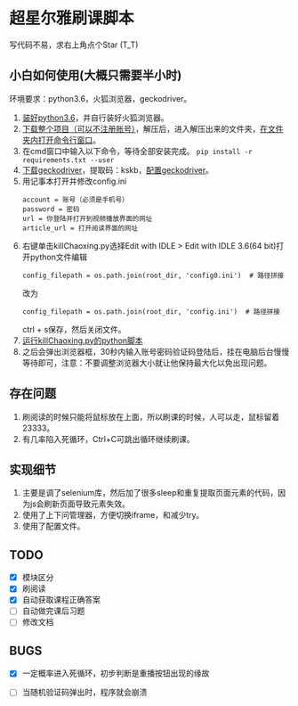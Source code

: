 # 超星尔雅刷课脚本
写代码不易，求右上角点个Star (T_T)
## 小白如何使用(大概只需要半小时)
环境要求：python3.6，火狐浏览器，geckodriver。 
1. [装好python3.6](https://blog.csdn.net/qq_39313596/article/details/80664945)，并自行装好火狐浏览器。
0. [下载整个项目（可以不注册账号）](https://jingyan.baidu.com/article/b907e6277ede7e46e7891cf7.html)，解压后，进入解压出来的文件夹，[在文件夹内打开命令行窗口](https://zhidao.baidu.com/question/368766370936203684.html)。
0. 在cmd窗口中输入以下命令，等待全部安装完成。
    ```pip install -r requirements.txt --user```
0. [下载geckodriver](https://pan.baidu.com/s/1UALN7gJGf7kN-o67ffcSyQ)，提取码：kskb，[配置geckodriver](https://blog.csdn.net/hy_696/article/details/80114065)。 
0. 用记事本打开并修改config.ini
    ```angular2html
    account = 账号（必须是手机号）
    password = 密码
    url = 你登陆并打开到视频播放界面的网址
    article_url = 打开阅读界面的网址
    ```
0. 右键单击killChaoxing.py选择Edit with IDLE > Edit with IDLE 3.6(64 bit)打开python文件编辑
    ```angular2html
    config_filepath = os.path.join(root_dir, 'config0.ini')  # 路径拼接
    ```
    改为
    ```angular2html
    config_filepath = os.path.join(root_dir, 'config.ini')  # 路径拼接
    ```
    ctrl + s保存，然后关闭文件。
0. [运行killChaoxing.py的python脚本](https://jingyan.baidu.com/article/22fe7ced18776f3002617f2e.html)  
0. 之后会弹出浏览器框，30秒内输入账号密码验证码登陆后，挂在电脑后台慢慢等待即可，注意：不要调整浏览器大小就让他保持最大化以免出现问题。

## 存在问题
1. 刷阅读的时候只能将鼠标放在上面，所以刷课的时候，人可以走，鼠标留着23333。
2. 有几率陷入死循环，Ctrl+C可跳出循环继续刷课。

## 实现细节
1. 主要是调了selenium库，然后加了很多sleep和重复提取页面元素的代码，因为js会刷新页面导致元素失效。
0. 使用了上下问管理器，方便切换iframe，和减少try。
0. 使用了配置文件。  

## TODO
- [x]  模块区分
- [x]  刷阅读
- [x]  自动获取课程正确答案
- [ ]  自动做完课后习题
- [ ]  修改文档

## BUGS
 - [x] 一定概率进入死循环，初步判断是重播按钮出现的缘故
 - [ ] 当随机验证码弹出时，程序就会崩溃

